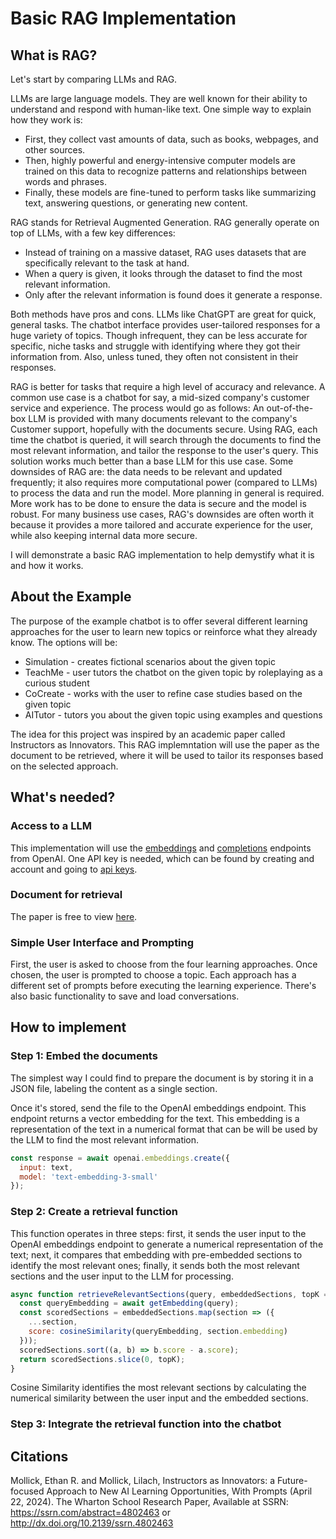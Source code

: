 # Basic RAG Implementation

## What is RAG?

Let's start by comparing LLMs and RAG.

LLMs are large language models. They are well known for their ability to understand and respond with human-like text.
One simple way to explain how they work is:
- First, they collect vast amounts of data, such as books, webpages, and other sources.
- Then, highly powerful and energy-intensive computer models are trained on this data to recognize patterns and relationships between words and phrases.
- Finally, these models are fine-tuned to perform tasks like summarizing text, answering questions, or generating new content.

RAG stands for Retrieval Augmented Generation. RAG generally operate on top of LLMs, with a few key differences:
- Instead of training on a massive dataset, RAG uses datasets that are specifically relevant to the task at hand.
- When a query is given, it looks through the dataset to find the most relevant information.
- Only after the relevant information is found does it generate a response.

Both methods have pros and cons.
LLMs like ChatGPT are great for quick, general tasks. The chatbot interface provides user-tailored responses for a huge variety of topics. Though infrequent, they can be less accurate for specific, niche tasks and struggle with identifying where they got their information from. Also, unless tuned, they often not consistent in their responses.

RAG is better for tasks that require a high level of accuracy and relevance. A common use case is a chatbot for say, a mid-sized company's customer service and experience. The process would go as follows: An out-of-the-box LLM is provided with many documents relevant to the company's Customer support, hopefully with the documents secure. Using RAG, each time the chatbot is queried, it will search through the documents to find the most relevant information, and tailor the response to the user's query. This solution works much better than a base LLM for this use case. Some downsides of RAG are: the data needs to be relevant and updated frequently; it also requires more computational power (compared to LLMs) to process the data and run the model. More planning in general is required. More work has to be done to ensure the data is secure and the model is robust. For many business use cases, RAG's downsides are often worth it because it provides a more tailored and accurate experience for the user, while also keeping internal data more secure.

I will demonstrate a basic RAG implementation to help demystify what it is and how it works.

## About the Example
The purpose of the example chatbot is to offer several different learning approaches for the user to learn new topics or reinforce what they already know. The options will be:
- Simulation - creates fictional scenarios about the given topic
- TeachMe - user tutors the chatbot on the given topic by roleplaying as a curious student
- CoCreate - works with the user to refine case studies based on the given topic 
- AITutor - tutors you about the given topic using examples and questions

The idea for this project was inspired by an academic paper called Instructors as Innovators. This RAG implemntation will use the paper as the document to be retrieved, where it will be used to tailor its responses based on the selected approach.

## What's needed?

### Access to a LLM

This implementation will use the [embeddings](https://platform.openai.com/docs/api-reference/embeddings) and [completions](https://platform.openai.com/docs/api-reference/completions) endpoints from OpenAI. One API key is needed, which can be found by creating and account and going to [api keys](https://platform.openai.com/account/api-keys).

### Document for retrieval

The paper is free to view [here](https://ssrn.com/abstract=4802463).

### Simple User Interface and Prompting

First, the user is asked to choose from the four learning approaches. Once chosen, the user is prompted to choose a topic. Each approach has a different set of prompts before executing the learning experience. There's also basic functionality to save and load conversations.

## How to implement

### Step 1: Embed the documents

The simplest way I could find to prepare the document is by storing it in a JSON file, labeling the content as a single section.

Once it's stored, send the file to the OpenAI embeddings endpoint. This endpoint returns a vector embedding for the text. This embedding is a representation of the text in a numerical format that can be will be used by the LLM to find the most relevant information.

```javascript
const response = await openai.embeddings.create({
  input: text,
  model: 'text-embedding-3-small'
});
```

### Step 2: Create a retrieval function

This function operates in three steps: first, it sends the user input to the OpenAI embeddings endpoint to generate a numerical representation of the text; next, it compares that embedding with pre-embedded sections to identify the most relevant ones; finally, it sends both the most relevant sections and the user input to the LLM for processing.

```javascript
async function retrieveRelevantSections(query, embeddedSections, topK = 3) {
  const queryEmbedding = await getEmbedding(query);
  const scoredSections = embeddedSections.map(section => ({
    ...section,
    score: cosineSimilarity(queryEmbedding, section.embedding)
  }));
  scoredSections.sort((a, b) => b.score - a.score);
  return scoredSections.slice(0, topK);
}
```

Cosine Similarity identifies the most relevant sections by calculating the numerical similarity between the user input and the embedded sections.

### Step 3: Integrate the retrieval function into the chatbot

## Citations

Mollick, Ethan R. and Mollick, Lilach, Instructors as Innovators: a Future-focused Approach to New AI Learning Opportunities, With Prompts (April 22, 2024). The Wharton School Research Paper, Available at SSRN: https://ssrn.com/abstract=4802463 or http://dx.doi.org/10.2139/ssrn.4802463 